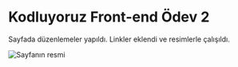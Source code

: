 # Kodluyoruz Front-end Ödev 2

Sayfada düzenlemeler yapıldı. Linkler eklendi ve resimlerle çalışıldı.

![Sayfanın resmi](https://i.imgur.com/so60IEc.png)

